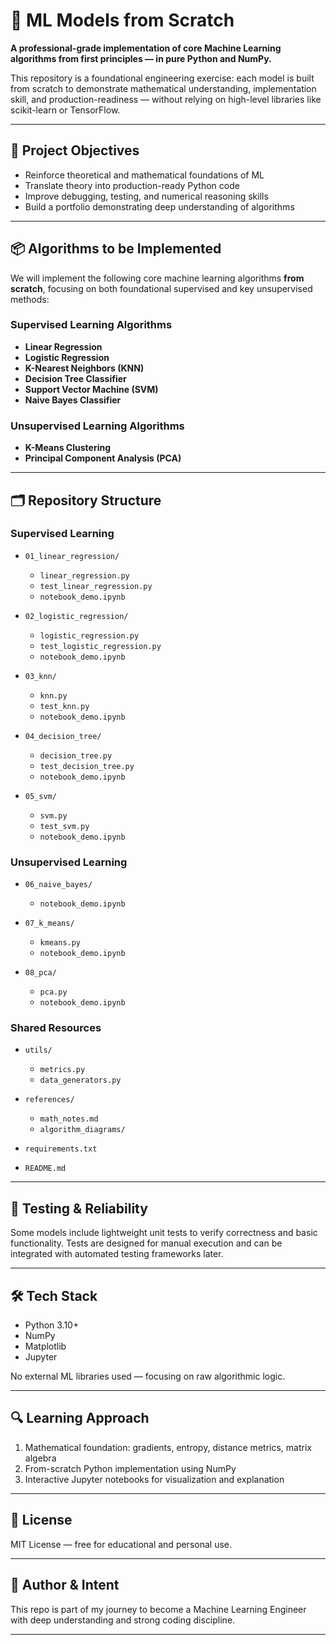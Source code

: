 # 🧠 ML Models from Scratch

**A professional-grade implementation of core Machine Learning algorithms from first principles — in pure Python and NumPy.**

This repository is a foundational engineering exercise: each model is built from scratch to demonstrate mathematical understanding, implementation skill, and production-readiness — without relying on high-level libraries like scikit-learn or TensorFlow.

---

## 🎯 Project Objectives

- Reinforce theoretical and mathematical foundations of ML  
- Translate theory into production-ready Python code  
- Improve debugging, testing, and numerical reasoning skills  
- Build a portfolio demonstrating deep understanding of algorithms  

---

## 📦 Algorithms to be Implemented

We will implement the following core machine learning algorithms **from scratch**, focusing on both foundational supervised and key unsupervised methods:

### Supervised Learning Algorithms

- **Linear Regression**  
- **Logistic Regression**  
- **K-Nearest Neighbors (KNN)**  
- **Decision Tree Classifier**  
- **Support Vector Machine (SVM)**  
- **Naive Bayes Classifier**  

### Unsupervised Learning Algorithms

- **K-Means Clustering**  
- **Principal Component Analysis (PCA)**  

---

## 🗂️ Repository Structure

### Supervised Learning

- `01_linear_regression/`  
  - `linear_regression.py`  
  - `test_linear_regression.py`  
  - `notebook_demo.ipynb`  

- `02_logistic_regression/`  
  - `logistic_regression.py`  
  - `test_logistic_regression.py`  
  - `notebook_demo.ipynb`  

- `03_knn/`  
  - `knn.py`  
  - `test_knn.py`  
  - `notebook_demo.ipynb`  

- `04_decision_tree/`  
  - `decision_tree.py`  
  - `test_decision_tree.py`  
  - `notebook_demo.ipynb`  

- `05_svm/`  
  - `svm.py`  
  - `test_svm.py`  
  - `notebook_demo.ipynb`  

### Unsupervised Learning

- `06_naive_bayes/`  
  - `notebook_demo.ipynb`  

- `07_k_means/`  
  - `kmeans.py`  
  - `notebook_demo.ipynb`  

- `08_pca/`  
  - `pca.py`  
  - `notebook_demo.ipynb`  

### Shared Resources

- `utils/`  
  - `metrics.py`  
  - `data_generators.py`  

- `references/`  
  - `math_notes.md`  
  - `algorithm_diagrams/`  

- `requirements.txt`  
- `README.md`  

---

## 🧪 Testing & Reliability

Some models include lightweight unit tests to verify correctness and basic functionality. Tests are designed for manual execution and can be integrated with automated testing frameworks later.

---

## 🛠️ Tech Stack

- Python 3.10+  
- NumPy  
- Matplotlib  
- Jupyter  

No external ML libraries used — focusing on raw algorithmic logic.

---

## 🔍 Learning Approach

1. Mathematical foundation: gradients, entropy, distance metrics, matrix algebra  
2. From-scratch Python implementation using NumPy  
3. Interactive Jupyter notebooks for visualization and explanation  

---

## 📜 License

MIT License — free for educational and personal use.

---

## 👤 Author & Intent

This repo is part of my journey to become a Machine Learning Engineer with deep understanding and strong coding discipline.

---
